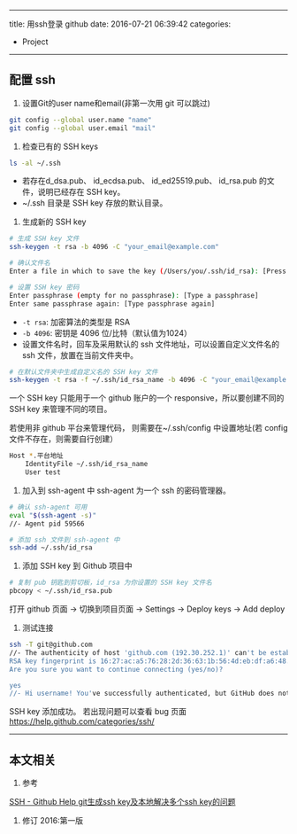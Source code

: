 ----
title: 用ssh登录 github
date: 2016-07-21 06:39:42
categories:
- Project
----
## 配置 ssh
1. 设置Git的user name和email(非第一次用 git 可以跳过)
  ```bash
  git config --global user.name "name"
  git config --global user.email "mail"
  ```

1. 检查已有的 SSH keys
  ```bash
  ls -al ~/.ssh
  ```
  - 若存在d_dsa.pub、 id_ecdsa.pub、 id_ed25519.pub、 id_rsa.pub 的文件，说明已经存在 SSH key。
  - ~/.ssh 目录是 SSH key 存放的默认目录。

1. 生成新的 SSH key 
  ```bash
  # 生成 SSH key 文件
  ssh-keygen -t rsa -b 4096 -C "your_email@example.com"

  # 确认文件名
  Enter a file in which to save the key (/Users/you/.ssh/id_rsa): [Press enter]

  # 设置 SSH key 密码
  Enter passphrase (empty for no passphrase): [Type a passphrase]
  Enter same passphrase again: [Type passphrase again]
  ```
  - `-t rsa`: 加密算法的类型是 RSA
  - `-b 4096`: 密钥是 4096 位/比特（默认值为1024）
  - 设置文件名时，回车及采用默认的 ssh 文件地址，可以设置自定义文件名的 ssh 文件，放置在当前文件夹中。

  ```bash
  # 在默认文件夹中生成自定义名的 SSH key 文件
  ssh-keygen -t rsa -f ~/.ssh/id_rsa_name -b 4096 -C "your_email@example.com"
  ```
  一个 SSH key 只能用于一个 github 账户的一个 responsive，所以要创建不同的 SSH key 来管理不同的项目。

  若使用非 github 平台来管理代码， 则需要在~/.ssh/config 中设置地址(若 config 文件不存在，则需要自行创建）
  ```bash
  Host *.平台地址
      IdentityFile ~/.ssh/id_rsa_name
      User test
  ```

1. 加入到 ssh-agent 中
  ssh-agent 为一个 ssh 的密码管理器。
  ```bash
  # 确认 ssh-agent 可用
  eval "$(ssh-agent -s)"
  //- Agent pid 59566

  # 添加 ssh 文件到 ssh-agent 中 
  ssh-add ~/.ssh/id_rsa
  ```

1. 添加 SSH key 到 Github 项目中
  ```bash
  # 复制 pub 钥匙到剪切板，id_rsa 为你设置的 SSH key 文件名
  pbcopy < ~/.ssh/id_rsa.pub
  ```
  打开 github 页面 -> 切换到项目页面 -> Settings -> Deploy keys -> Add deploy
  
1. 测试连接
  ```bash
  ssh -T git@github.com
  //- The authenticity of host 'github.com (192.30.252.1)' can't be established.
  RSA key fingerprint is 16:27:ac:a5:76:28:2d:36:63:1b:56:4d:eb:df:a6:48.
  Are you sure you want to continue connecting (yes/no)?

  yes
  //- Hi username! You've successfully authenticated, but GitHub does not provide shell access.
  ```
  SSH key 添加成功。
  若出现问题可以查看 bug 页面<https://help.github.com/categories/ssh/>


***
## 本文相关
1. 参考

[SSH - Github Help ](https://help.github.com/articles/generating-an-ssh-key/)
[git生成ssh key及本地解决多个ssh key的问题](http://riny.net/2014/git-ssh-key/)

1. 修订
2016:第一版
